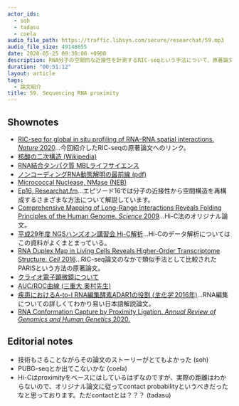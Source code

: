 ```yaml
---
actor_ids:
  - soh
  - tadasu
  - coela
audio_file_path: https://traffic.libsyn.com/secure/researchat/59.mp3
audio_file_size: 49148655
date: 2020-05-25 09:30:00 +0900
description: RNA分子の空間的な近接性を計測するRIC-seqという手法について、原著論文を紹介しました。
duration: "00:51:12"
layout: article
tags:
  - 論文紹介
title: 59. Sequencing RNA proximity
---
```


## Shownotes
- [RIC-seq for global in situ profiling of RNA–RNA spatial interactions. _Nature_ 2020](https://www.nature.com/articles/s41586-020-2249-1)...今回紹介したRIC-seqの原著論文へのリンク。
- [核酸の二次構造 (Wikipedia)](https://ja.wikipedia.org/wiki/%E6%A0%B8%E9%85%B8%E3%81%AE%E4%BA%8C%E6%AC%A1%E6%A7%8B%E9%80%A0)
- [RNA結合タンパク質 MBLライフサイエンス](https://ruo.mbl.co.jp/bio/product/epigenetics/article/RNA-binding-proteins.html)
- [ノンコーディングRNA動態解明の最前線 (pdf)](https://www.jsac.or.jp/bunseki/pdf/bunseki2016/201606wadai.pdf)
- [Micrococcal Nuclease, NMase (NEB)](https://www.nebj.jp/products/detail/240)
- [Ep16, Researchat.fm](https://researchat.fm/episode/16)...エピソード16では分子の近接性から空間構造を再構成するさまざまな方法について解説しています。
- [Comprehensive Mapping of Long-Range Interactions Reveals Folding Principles of the Human Genome. _Science_ 2009](https://pubmed.ncbi.nlm.nih.gov/19815776/)...Hi-C法のオリジナル論文。
- [平成29年度 NGSハンズオン講習会 Hi-C解析](https://biosciencedbc.jp/gadget/human/170901_higashi_170831.pdf)...Hi-Cのデータ解析についてはこの資料がよくまとまっている。
- [RNA Duplex Map in Living Cells Reveals Higher-Order Transcriptome Structure. _Cell_ 2016](https://www.cell.com/cell/fulltext/S0092-8674(16)30422-6)...RIC-seq論文のなかで類似手法として比較されたPARISという方法の原著論文。
- [クライオ電子顕微鏡について](https://www.gatan.com/jp/techniques/%E3%82%AF%E3%83%A9%E3%82%A4%E3%82%AAem)
- [AUC/ROC曲線 (三重大 奥村先生)](https://oku.edu.mie-u.ac.jp/~okumura/stat/ROC.html)
- [疾患におけるA-to-I RNA編集酵素ADAR1の役割 (_生化学_ 2016年)](https://seikagaku.jbsoc.or.jp/10.14952/SEIKAGAKU.2016.880593/data/index.html)...RNA編集についての詳しくてわかり易い日本語解説論文。
- [RNA Conformation Capture by Proximity Ligation. _Annual Review of Genomics and Human Genetics_ 2020.](https://www.annualreviews.org/doi/pdf/10.1146/annurev-genom-120219-073756)

## Editorial notes
- 技術もさることながらその論文のストーリーがとてもよかった (soh)
- PUBG-seqとか出てこないかな (coela)
- Hi-Cはproximityをベースにはしているはずなのですが、実際の距離はわからないので、オリジナル論文に従ってcontact probabilityというべきだったなと思っております。ただcontactとは？？？ (tadasu)
